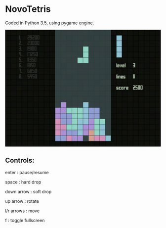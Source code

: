 # NovoTetris
Coded in Python 3.5, using pygame engine.

![screenshot](screenshot02.jpg?raw=true "Screenshot")

Controls:
---------
enter         : pause/resume

space         : hard drop

down arrow    : soft drop

up arrow      : rotate

l/r arrows    : move

f             : toggle fullscreen



